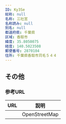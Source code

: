 ```yaml
---
ID: Ky3Se
総称: null
名称: 三社宮
名称読み: null
別名: null
都道府県: 千葉県
区域: 香取市
緯度: 35.8050075
経度: 140.5023508
郵便番号: 2870104
住所: 千葉県香取市苅毛５４４
---
```


## その他

### 参考URL

| URL | 説明          |
| --- | ------------- |
|     | OpenStreetMap |
